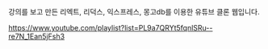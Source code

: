 강의를 보고 만든 리엑트, 리덕스, 익스프레스, 몽고db를 이용한 유튜브 클론 웹입니다.

https://www.youtube.com/playlist?list=PL9a7QRYt5fqnlSRu--re7N_1Ean5jFsh3
